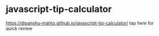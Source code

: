 # javascript-tip-calculator
https://dipanshu-mahto.github.io/javascript-tip-calculator/ tap here for quick review
